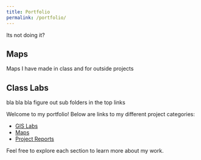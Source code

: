 ```yaml
---
title: Portfolio
permalink: /portfolio/
---
```

Its not doing it?
## Maps
Maps I have made in class and for outside projects

## Class Labs
bla bla bla
figure out sub folders in the top links

Welcome to my portfolio! Below are links to my different project categories:

- [GIS Labs](/portfolio/labs/)
- [Maps](/portfolio/maps/)
- [Project Reports](/portfolio/reports/)

Feel free to explore each section to learn more about my work.
